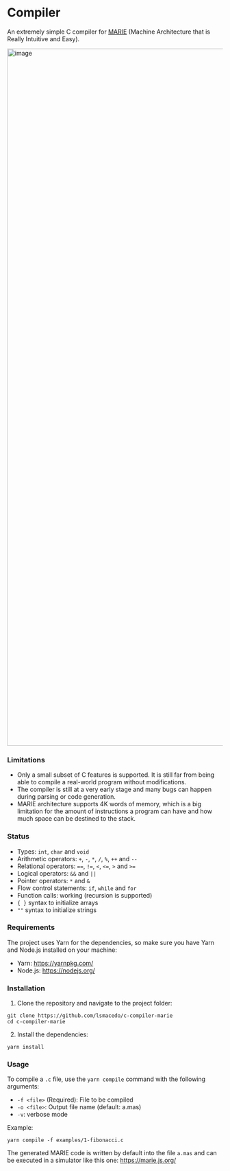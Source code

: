 # Compiler

An extremely simple C compiler for [MARIE](https://marie.js.org/book.pdf) (Machine Architecture that is Really Intuitive and Easy).

<img width="1624" alt="image" src="https://github.com/lsmacedo/c-compiler-marie/assets/29143487/08128c8a-89c3-4494-bf3c-63d0dddcad1c">

### Limitations

- Only a small subset of C features is supported. It is still far from being able to compile a real-world program without modifications.
- The compiler is still at a very early stage and many bugs can happen during parsing or code generation.
- MARIE architecture supports 4K words of memory, which is a big limitation for the amount of instructions a program can have and how much space can be destined to the stack.

### Status

- Types: `int`, `char` and `void`
- Arithmetic operators: `+`, `-`, `*`, `/`, `%`, `++` and `--`
- Relational operators: `==`, `!=`, `<`, `<=`, `>` and `>=`
- Logical operators: `&&` and `||`
- Pointer operators: `*` and `&`
- Flow control statements: `if`, `while` and `for`
- Function calls: working (recursion is supported)
- `{ }` syntax to initialize arrays
- `""` syntax to initialize strings

### Requirements

The project uses Yarn for the dependencies, so make sure you have Yarn and Node.js installed on your machine:

- Yarn: https://yarnpkg.com/
- Node.js: https://nodejs.org/

### Installation

1. Clone the repository and navigate to the project folder:

```shell
git clone https://github.com/lsmacedo/c-compiler-marie
cd c-compiler-marie
```

2. Install the dependencies:

```shell
yarn install
```

### Usage

To compile a `.c` file, use the `yarn compile` command with the following arguments:

- `-f <file>` (Required): File to be compiled
- `-o <file>`: Output file name (default: a.mas)
- `-v`: verbose mode

Example:

```shel
yarn compile -f examples/1-fibonacci.c
```

The generated MARIE code is written by default into the file `a.mas` and can be executed in a simulator like this one: https://marie.js.org/
